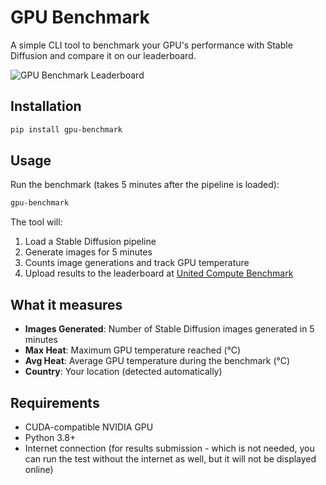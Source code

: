 # GPU Benchmark

A simple CLI tool to benchmark your GPU's performance with Stable Diffusion and compare it on our leaderboard.

![GPU Benchmark Leaderboard](https://path-to-screenshot.png)

## Installation

```bash
pip install gpu-benchmark
```

## Usage

Run the benchmark (takes 5 minutes after the pipeline is loaded):

```bash
gpu-benchmark
```

The tool will:
1. Load a Stable Diffusion pipeline
2. Generate images for 5 minutes
3. Counts image generations and track GPU temperature
4. Upload results to the leaderboard at [United Compute Benchmark](https://www.unitedcompute.ai/gpu-benchmark)

## What it measures

- **Images Generated**: Number of Stable Diffusion images generated in 5 minutes
- **Max Heat**: Maximum GPU temperature reached (°C)
- **Avg Heat**: Average GPU temperature during the benchmark (°C)
- **Country**: Your location (detected automatically)

## Requirements

- CUDA-compatible NVIDIA GPU
- Python 3.8+
- Internet connection (for results submission - which is not needed, you can run the test without the internet as well, but it will not be displayed online)